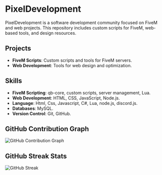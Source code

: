 # PixelDevelopment

PixelDevelopment is a software development community focused on FiveM and web projects. This repository includes custom scripts for FiveM, web-based tools, and design resources.

## Projects

- **FiveM Scripts**: Custom scripts and tools for FiveM servers.
- **Web Development**: Tools for web design and optimization.

## Skills

- **FiveM Scripting**: qb-core, custom scripts, server management, Lua.
- **Web Development**: HTML, CSS, JavaScript, Node.js.
- **Language**: Html, Css, Javascript, C#, Lua, node.js, discord.js.
- **Databases**: MySQL.
- **Version Control**: Git, GitHub.

## GitHub Contribution Graph

![GitHub Contribution Graph](https://github-contribution-stats.vercel.app/api/?username=HIMURAw)

## GitHub Streak Stats

![GitHub Streak](https://streak-stats.demolab.com?user=HIMURAw)
